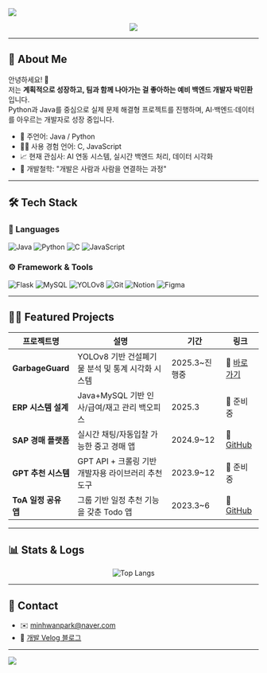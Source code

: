 <!-- 🎨 1단: 깔끔하고 환영하는 느낌의 정적 헤더 이미지 -->
<img src="https://capsule-render.vercel.app/api?type=waving&color=gradient&height=200&section=header&text=✨%20Welcome%20to%20Minani's%20GitHub!%20✨&fontSize=40&fontAlign=50&fontColor=ffffff" />

<!-- 🌀 2단: 소개하는 타이핑 움짤 -->
<p align="center">
  <img src="https://readme-typing-svg.herokuapp.com?font=Fira+Code&pause=1000&color=00FEEA&background=1E1E1E00&center=true&vCenter=true&width=435&lines=백엔드부터+AI까지+뚝딱뚝딱;지금도+성장하는+개발자입니다;계획하고+해내는+사람%2C+Minani!" />
</p>

---

## 📌 About Me

안녕하세요! 👋  
저는 **계획적으로 성장하고, 팀과 함께 나아가는 걸 좋아하는 예비 백엔드 개발자 박민환**입니다.  
Python과 Java를 중심으로 실제 문제 해결형 프로젝트를 진행하며, AI·백엔드·데이터를 아우르는 개발자로 성장 중입니다.

- 🧠 주언어: Java / Python  
- 🤹‍♂️ 사용 경험 언어: C, JavaScript  
- 📈 현재 관심사: AI 연동 시스템, 실시간 백엔드 처리, 데이터 시각화  
- 🤝 개발철학: "개발은 사람과 사람을 연결하는 과정"

---

## 🛠️ Tech Stack

### 🚀 Languages
![Java](https://img.shields.io/badge/Java-%23ED8B00.svg?style=for-the-badge&logo=openjdk&logoColor=white)
![Python](https://img.shields.io/badge/Python-%233776AB.svg?style=for-the-badge&logo=python&logoColor=white)
![C](https://img.shields.io/badge/C-%2300599C.svg?style=for-the-badge&logo=c&logoColor=white)
![JavaScript](https://img.shields.io/badge/JavaScript-%23F7DF1E.svg?style=for-the-badge&logo=javascript&logoColor=black)

### ⚙️ Framework & Tools
![Flask](https://img.shields.io/badge/Flask-000000.svg?style=for-the-badge&logo=flask&logoColor=white)
![MySQL](https://img.shields.io/badge/MySQL-%2300f.svg?style=for-the-badge&logo=mysql&logoColor=white)
![YOLOv8](https://img.shields.io/badge/YOLOv8-%23FF6F61.svg?style=for-the-badge&logo=openai&logoColor=white)
![Git](https://img.shields.io/badge/Git-%23F05033.svg?style=for-the-badge&logo=git&logoColor=white)
![Notion](https://img.shields.io/badge/Notion-%23000000.svg?style=for-the-badge&logo=notion&logoColor=white)
![Figma](https://img.shields.io/badge/Figma-%23F24E1E.svg?style=for-the-badge&logo=figma&logoColor=white)

---

## 🧑‍💻 Featured Projects

| 프로젝트명 | 설명 | 기간 | 링크 |
|------------|------|------|------|
| **GarbageGuard** | YOLOv8 기반 건설폐기물 분석 및 통계 시각화 시스템 | 2025.3~진행중 | 🔗 [바로가기](https://github.com/Minani99/GarbageGuard) |
| **ERP 시스템 설계** | Java+MySQL 기반 인사/급여/재고 관리 백오피스 | 2025.3 | 🔗 준비중 |
| **SAP 경매 플랫폼** | 실시간 채팅/자동입찰 가능한 중고 경매 앱 | 2024.9~12 | 🔗 [GitHub](https://github.com/PH-K-1/ph-k.git) |
| **GPT 추천 시스템** | GPT API + 크롤링 기반 개발자용 라이브러리 추천 도구 | 2023.9~12 | 🔗 준비중 |
| **ToA 일정 공유 앱** | 그룹 기반 일정 추천 기능을 갖춘 Todo 앱 | 2023.3~6 | 🔗 [GitHub](https://github.com/ToA-Capstone/ToA) |

---

## 📊 Stats & Logs

<div align="center">
  
<!--![Minani's GitHub Stats](https://github-readme-stats.vercel.app/api?username=Minani99&show_icons=true&theme=radical&hide_border=true&hide_rank=false)-->
  
![Top Langs](https://github-readme-stats.vercel.app/api/top-langs/?username=Minani99&layout=compact&theme=tokyonight&hide_border=true)

</div>

---

## 💬 Contact

- ✉️ minhwanpark@naver.com  
- 🧾 [개발 Velog 블로그](https://velog.io/@minani_99/posts)

---

<!-- 🎉 Footer Wave -->
<img src="https://capsule-render.vercel.app/api?type=waving&color=auto&height=150&section=footer"/>

